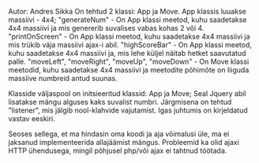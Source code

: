 Autor: Andres Sikka
On tehtud 2 klassi: App ja Move.
App klassis luuakse massiivi - 4x4;
"generateNum" - On App klassi meetod, kuhu saadetakse 4x4 massiivi ja mis genererib suvalises vabas kohas 2 või 4.
"printOnScreen" - On App klassi meetod, kuhu saadetakse 4x4 massiivi ja mis trükib väja massiivi ajax-i abil.
"highScoreBar" - On App klassi meetod, kuhu saadetakse 4x4 massiivi ja, mis lehe küljel näitab hetket saavutatud palle.
"moveLeft", "moveRight", "moveUp", "moveDown" - On Move klassi meetodid, kuhu saadetakse 4x4 massiivi ja meetodite põhimõte on liiguda massiive numbreid antud suunas.

Klasside väljaspool on initsieeritud klassid: App ja Move; Seal Jquery abil lisatakse mängu alguses kaks suvalist numbri. Järgmisena on tehtud "listener", mis jälgib nool-klahvide vajutamist. Igas juhtumis on kirjeldatud vastav eeskiri.

Seoses sellega, et ma hindasin oma koodi ja aja võimalusi üle, ma ei jaksanud implementeerida allajäämist mängus. Probleemid ka olid ajaxi HTTP ühendusega, mingil põhjusel php/või ajax ei tahtnud töötada.
